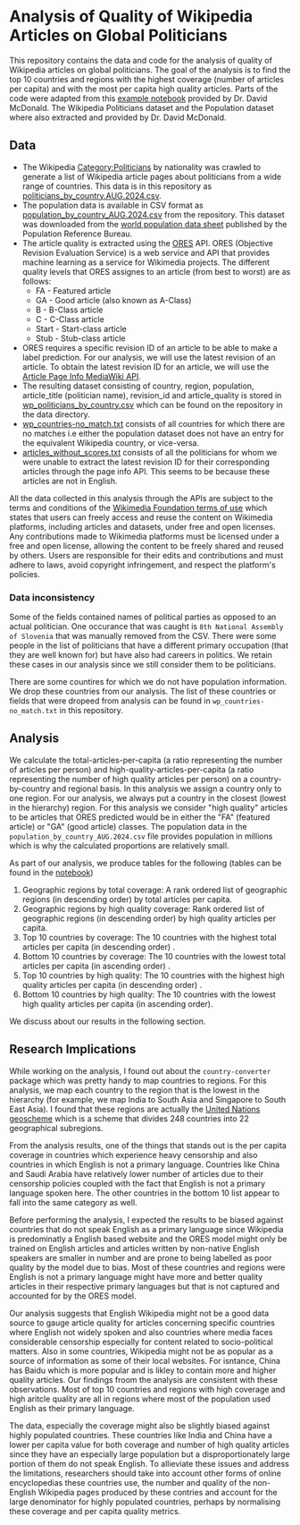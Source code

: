 # Analysis of Quality of Wikipedia Articles on Global Politicians

This repository contains the data and code for the analysis of quality of Wikipedia articles on global politicians. The goal of the analysis is to find the top 10 countries and regions with the highest coverage (number of articles per capita) and with the most per capita high quality articles. Parts of the code were adapted from this [example notebook](https://drive.google.com/file/d/1GN1ULxKombHRzVsNKzj7tBhnBrSWUWXc/view?usp=drive_link) provided by Dr. David McDonald. The Wikipedia Politicians dataset and the Population dataset where also extracted and provided by Dr. David McDonald.

## Data
- The Wikipedia [Category:Politicians](https://en.wikipedia.org/wiki/Category:Politicians_by_nationality) by nationality was crawled to generate a list of Wikipedia article pages about politicians from a wide range of countries. This data is in this repository as [politicians_by_country.AUG.2024.csv](data/politicians_by_country.AUG.2024.csv).
- The population data is available in CSV format as [population_by_country_AUG.2024.csv](data/population_by_country_AUG.2024.csv) from the repository. This dataset was downloaded from the [world population data sheet](https://www.prb.org/international/indicator/population/table) published by the Population Reference Bureau.
- The article quality is extracted using the [ORES](https://www.mediawiki.org/wiki/ORES) API. ORES (Objective Revision Evaluation Service) is a web service and API that provides machine learning as a service for Wikimedia projects. The different quality levels that ORES assignes to an article (from best to worst) are as follows:
  - FA - Featured article
  - GA - Good article (also known as A-Class)
  - B - B-Class article
  - C - C-Class article
  - Start - Start-class article
  - Stub - Stub-class article
- ORES requires a specific revision ID of an article to be able to make a label prediction. For our analysis, we will use the latest revision of an article. To obtain the latest revision ID for an article, we will use the [Article Page Info MediaWiki API](https://www.mediawiki.org/wiki/API:Info).
- The resulting dataset consisting of country, region, population, article_title (politician name), revision_id and article_quality is stored in [wp_politicians_by_country.csv](data/wp_politicians_by_country.csv) which can be found on the repository in the data directory.
- [wp_countries-no_match.txt](log_files/wp_countries-no_match.txt) consists of  all countries for which there are no matches i.e either the population dataset does not have an entry for the equivalent Wikipedia country, or vice-versa.
- [articles_without_scores.txt](log_files/articles_without_scores.txt) consists of all the politicians for whom we were unable to extract the latest revision ID for their corresponding articles through the page info API. This seems to be because these articles are not in English.

All the data collected in this analysis through the APIs are subject to the terms and conditions of the [Wikimedia Foundation terms of use](https://foundation.wikimedia.org/wiki/Policy:Terms_of_Use) which states that users can freely access and reuse the content on Wikimedia platforms, including articles and datasets, under free and open licenses. Any contributions made to Wikimedia platforms must be licensed under a free and open license, allowing the content to be freely shared and reused by others. Users are responsible for their edits and contributions and must adhere to laws, avoid copyright infringement, and respect the platform's policies.

### Data inconsistency
Some of the fields contained names of political parties as opposed to an actual politician. One occurance that was caught is ```8th National Assembly of Slovenia``` that was manually removed from the CSV.
There were some people in the list of politicians that have a different primary occupation (that they are well known for) but have also had careers in politics. We retain these cases in our analysis since we still consider them to be politicians.

There are some countires for which we do not have population information. We drop these countries from our analysis. The list of these countries or fields that were dropeed from analysis can be found in ```wp_countries-no_match.txt``` in this repository.

## Analysis
We calculate the total-articles-per-capita (a ratio representing the number of articles per person)  and high-quality-articles-per-capita (a ratio representing the number of high quality articles per person) on a country-by-country and regional basis.
In this analysis we assign a country only to one region. For our analysis, we always put a country in the closest (lowest in the hierarchy) region.
For this analysis we consider "high quality" articles to be articles that ORES predicted would be in either the "FA" (featured article) or "GA" (good article) classes.
The population data in the ```population_by_country_AUG.2024.csv``` file provides population in millions which is why the calculated proportions are relatively small.

As part of our analysis, we produce tables for the following (tables can be found in the [notebook](Analysis_of_Quality_of_Wikipedia_Articles_on_Global_Politicians.ipynb))
1. Geographic regions by total coverage: A rank ordered list of geographic regions (in descending order) by total articles per capita.
2. Geographic regions by high quality coverage: Rank ordered list of geographic regions (in descending order) by high quality articles per capita.
3. Top 10 countries by coverage: The 10 countries with the highest total articles per capita (in descending order) .
4. Bottom 10 countries by coverage: The 10 countries with the lowest total articles per capita (in ascending order) .
5. Top 10 countries by high quality: The 10 countries with the highest high quality articles per capita (in descending order) .
6. Bottom 10 countries by high quality: The 10 countries with the lowest high quality articles per capita (in ascending order).

We discuss about our results in the following section.

## Research Implications
While working on the analysis, I found out about the ```country-converter``` package which was pretty handy to map countries to regions. For this analysis, we map each country to the region that is the lowest in the hierarchy (for example, we map India to South Asia and Singapore to South East Asia). I found that these regions are actually the [United Nations geoscheme](https://en.wikipedia.org/wiki/United_Nations_geoscheme#:~:text=The%20United%20Nations%20geoscheme%20is,on%20the%20M49%20coding%20classification.) which is a scheme that divides 248 countries into 22 geographical subregions.

From the analysis results, one of the things that stands out is the per capita coverage in countries which experience heavy censorship and also countries in which English is not a primary language.
Countries like China and Saudi Arabia have relatively lower number of articles due to their censorship policies coupled with the fact that English is not a primary language spoken here. The other countries in the bottom 10 list appear to fall into the same category as well. 

Before performing the analysis, I expected the results to be biased against countries that do not speak English as a primary language since Wikipedia is predominatly a English based website and the ORES model might only be trained on English articles and articles written by non-native English speakers are smaller in number and are prone to being labelled as poor quality by the model due to bias. Most of these countries and regions were English is not a primary language might have more and better quality articles in their respective primary languages but that is not captured and accounted for by the ORES model.

Our analysis suggests that English Wikipedia might not be a good data source to gauge article quality for articles concerning specific countries where English not widely spoken and also countries where media faces considerable censorship especially for content related to socio-political matters. Also in some countries, Wikipedia might not be as popular as a source of information as some of their local websites. For isntance, China has Baidu which is more popular and is likley to contain more and higher quality articles. Our findings froom the analysis are consistent with these observations. Most of top 10 countries and regions with high coverage and high aritcle quality are all in regions where most of the population used English as their primary language. 

The data, especially the coverage might also be slightly biased against highly populated countries. These countries like India and China have a lower per capita value for both coverage and number of high quality articles since they have an especially large population but a disproportionately large portion of them do not speak English. To allieviate these issues and address the limitations, researchers should take into account other forms of online encyclopedias these countries use, the number and quality of the non-English Wikipedia pages produced by these contries and account for the large denominator for highly populated countries, perhaps by normalising these coverage and per capita quality metrics.



